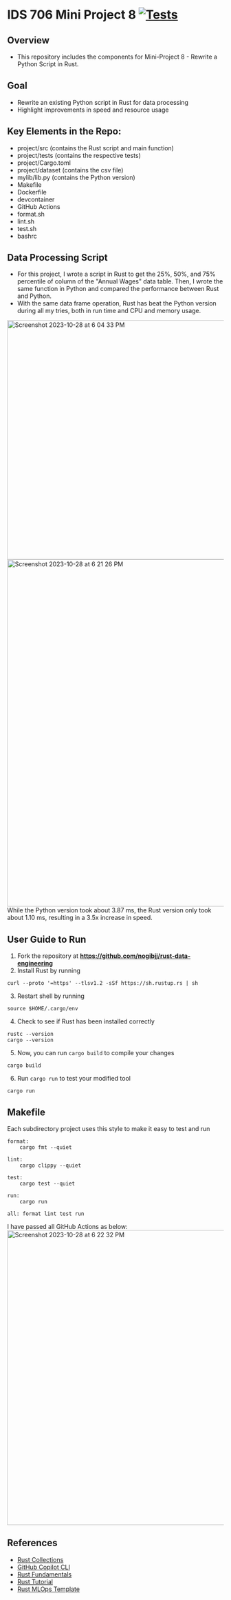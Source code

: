 # IDS 706 Mini Project 8 [![Tests](https://github.com/jaxonyue/Jaxon-Yue-Mini-Project-7/actions/workflows/tests.yml/badge.svg)](https://github.com/jaxonyue/Jaxon-Yue-Mini-Project-7/actions/workflows/tests.yml)

## Overview
* This repository includes the components for Mini-Project 8 - Rewrite a Python Script in Rust.

## Goal
* Rewrite an existing Python script in Rust for data processing
* Highlight improvements in speed and resource usage

## Key Elements in the Repo:
* project/src (contains the Rust script and main function)
* project/tests (contains the respective tests)
* project/Cargo.toml
* project/dataset (contains the csv file)
* mylib/lib.py (contains the Python version)
* Makefile
* Dockerfile
* devcontainer
* GitHub Actions
* format.sh
* lint.sh
* test.sh
* bashrc

## Data Processing Script
* For this project, I wrote a script in Rust to get the 25%, 50%, and 75% percentile of column of the "Annual Wages" data table. Then, I wrote the same function in Python and compared the performance between Rust and Python.
* With the same data frame operation, Rust has beat the Python version during all my tries, both in run time and CPU and memory usage.
<img width="555" alt="Screenshot 2023-10-28 at 6 04 33 PM" src="https://github.com/nogibjj/Jaxon-Yue-Mini-Project-8/assets/70416390/de64fe26-5af6-492c-8ad6-5a4aecbdfca8">
<img width="805" alt="Screenshot 2023-10-28 at 6 21 26 PM" src="https://github.com/nogibjj/Jaxon-Yue-Mini-Project-8/assets/70416390/6d24f13c-88db-42e8-9894-c40e481211f9">
While the Python version took about 3.87 ms, the Rust version only took about 1.10 ms, resulting in a 3.5x increase in speed.

## User Guide to Run
1. Fork the repository at **https://github.com/nogibjj/rust-data-engineering**
2. Install Rust by running
```
curl --proto '=https' --tlsv1.2 -sSf https://sh.rustup.rs | sh
```
3. Restart shell by running
```
source $HOME/.cargo/env
```
4. Check to see if Rust has been installed correctly
```
rustc --version
cargo --version
```
5. Now, you can run `cargo build` to compile your changes  
```
cargo build
```
6.  Run `cargo run` to test your modified tool 
```
cargo run
```

## Makefile

Each subdirectory project uses this style to make it easy to test and run

```
format:
	cargo fmt --quiet

lint:
	cargo clippy --quiet

test:
	cargo test --quiet

run:
	cargo run 

all: format lint test run
```

I have passed all GitHub Actions as below:
<img width="684" alt="Screenshot 2023-10-28 at 6 22 32 PM" src="https://github.com/nogibjj/Jaxon-Yue-Mini-Project-8/assets/70416390/aeb9727d-d93a-41de-9cda-7ddc28940c90">


## References

* [Rust Collections](https://doc.rust-lang.org/std/collections/index.html)
* [GitHub Copilot CLI](https://www.npmjs.com/package/@githubnext/github-copilot-cli)
* [Rust Fundamentals](https://github.com/alfredodeza/rust-fundamentals)
* [Rust Tutorial](https://nogibjj.github.io/rust-tutorial/)
* [Rust MLOps Template](https://github.com/nogibjj/mlops-template)
